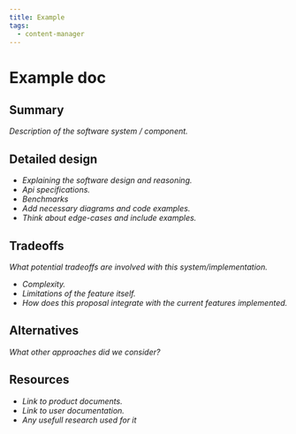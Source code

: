 ```yaml
---
title: Example
tags:
  - content-manager
---
```


# Example doc

## Summary

_Description of the software system / component._

## Detailed design

- _Explaining the software design and reasoning._
- _Api specifications._
- _Benchmarks_
- _Add necessary diagrams and code examples._
- _Think about edge-cases and include examples._

## Tradeoffs

_What potential tradeoffs are involved with this system/implementation._

- _Complexity._
- _Limitations of the feature itself._
- _How does this proposal integrate with the current features implemented._

## Alternatives

_What other approaches did we consider?_

## Resources

- _Link to product documents._
- _Link to user documentation._
- _Any usefull research used for it_
